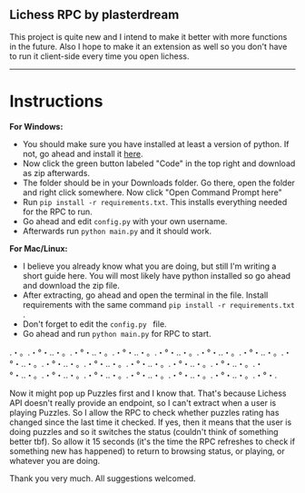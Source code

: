 Lichess RPC by plasterdream
---

This project is quite new and I intend to make it better with more functions in the future. Also I hope to make it an extension as well so you don't have to run it client-side every time you open lichess.

---

# Instructions
**For Windows:**

- You should make sure you have installed at least a version of python. If not, go ahead and install it [here](https://www.python.org/downloads/).
- Now click the green button labeled "Code" in the top right and download as zip afterwards. 
- The folder should be in your Downloads folder. Go there, open the folder and right click somewhere. Now click "Open Command Prompt here" 
- Run `pip install -r requirements.txt`. This installs everything needed for the RPC to run. 
- Go ahead and edit `config.py` with your own username.
- Afterwards run `python main.py` and it should work.

**For Mac/Linux:**

- I believe you already know what you are doing, but still I'm writing a short guide here. You will most likely have python installed so go ahead and download the zip file.
- After extracting, go ahead and open the terminal in the file. Install requirements with the same command `pip install -r requirements.txt` .
- Don't forget to edit the `config.py ` file.
- Go ahead and run `python main.py` for RPC to start. 

.・。.・°・..・。.・°・..・。.・°・..・。.・°・..・。.・°・..・。.・°・..・。.・°・..・。.・°・..・。.・°・..・。.・°・..・。.・°・..・。.・°・..・。.・°・..・。.・°・..・。.・°・..・。.・°・..・。.・°・..・。.・°・..・。.・°・.

Now it might pop up Puzzles first and I know that. That's because Lichess API doesn't really provide an endpoint, so I can't extract when a user is playing Puzzles. So I allow the RPC to check whether puzzles rating has changed since the last time it checked. If yes, then it means that the user is doing puzzles and so it switches the status (couldn't think of something better tbf). So allow it 15 seconds (it's the time the RPC refreshes to check if something new has happened) to return to browsing status, or playing, or whatever you are doing. 

Thank you very much. All suggestions welcomed.
